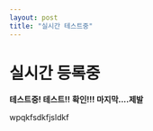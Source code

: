 ```yaml
---
layout: post
title: "실시간 테스트중"
---
```


# 실시간 등록중

**테스트중! 테스트!!**
**확인!!! 마지막....제발**

wpqkfsdkfjsldkf
